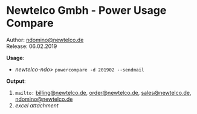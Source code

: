# Newtelco Gmbh - Power Usage Compare
Author: ndomino@newtelco.de  
Release: 06.02.2019
 
**Usage**:  
 - *newtelco-ndo>* `powercompare -d 201902 --sendmail`   

**Output**:  
1) `mailto:` billing@newtelco.de, order@newtelco.de, sales@newtelco.de, ndomino@newtelco.de  
2) _excel attachment_
